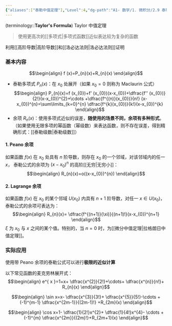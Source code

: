 ```yaml
---
{"aliases":["泰勒中值定理"],"Level":4,"dg-path":"A1- 数学/1. 微积分/2.9 泰勒公式.md","dg-publish":true,"permalink":"/A1- 数学/1. 微积分/2.9 泰勒公式/","dgPassFrontmatter":true,"noteIcon":"","created":"2024-09-20T15:38:10.000+08:00","updated":"2025-06-13T17:25:40.000+08:00"}
---
```


(terminology::**Taylor's Formula**)  Taylor 中值定理
>使用更高次的[[多项式\|多项式函数]]近似表达较为复杂的函数

利用[[高阶导数\|高阶导数]]和[[洛必达法则\|洛必达法则]]证明
### 基本内容
$$\begin{align}
f (x)=P_{n}(x)+R_{n}(x)
\end{align}$$
- 泰勒多项式 $P_{n}(x)$：在 $x_{0}$ 处展开（如果 $x_{0}=0$ 则称为 Maclaurin 公式）
$$\begin{align}
P_{n}(x)=f (x_{0})+f' (x_{0})(x-x_{0})+\dfrac{f'' (x_{0})}{2!}(x-x_{0})^{2}+\cdots +\dfrac{f^{(n)}(x_{0})}{n!} (x-x_{0})^{n}=\sum\limits_{k=0}^{n} \dfrac{f^{k}(x_{0})}{k!}(x-x_{0})^{k}
\end{align}$$
- 余项 $R_{n}(x)$：使用多项式近似的误差，**随使用的场景不同，余项有多种形式**。（如果使用无限多项的幂函数（幂级数）来表达函数，则不存在误差，得到精确形式：[[泰勒级数\|泰勒级数]]）
#### 1. Peano 余项
如果函数 $f(x)$ 在 $x_{0}$ 处具有 $n$ 阶导数，则存在 $x_{0}$ 的一个邻域，对该邻域内的任一 $x$，
泰勒公式的余项为 $(x-x_{0})^{n}$ 的高阶[[无穷\|无穷小]]：
$$\begin{align}
R_{n}(x)=o((x-x_{0})^{n})
\end{align}$$
#### 2. Lagrange 余项
如果函数 $f(x)$ 在 $x_{0}$ 的某个邻域 $U(x_{0})$ 内具有 $n+1$ 阶导数，对任一 $x \in U(x_{0})$，
泰勒公式的余项可表达为：
$$\begin{align}
R_{n}(x)= \dfrac{f^{(n+1)}(\xi)}{(n+1)!}(x-x_{0})^{n+1}
\end{align}$$
$\xi$ 为 $x_{0}$ 与 $x$ 之间的某个值。特别的，当 $n=0$ 时，为[[微分中值定理\|拉格朗日中值定理]]。

### 实际应用
使用带 Peano 余项的泰勒公式可以进行**极限的近似计算**


以下常见函数的麦克劳林展开式：
$$\begin{align}
e^{ x }=1+x+ \dfrac{x^{2}}{2!}+\cdots+ \dfrac{x^{n}}{n!}+ R_{n}(x)
\end{align}$$

$$\begin{align}
\sin x=x- \dfrac{x^{3}}{3!}+ \dfrac{x^{5}}{5!}-\cdots +(-1)^{m-1} \dfrac{x^{2m-1}}{(2m-1)!} +R_{2m}(x)
\end{align}$$

$$\begin{align}
\cos x=1- \dfrac{1}{2!}x^{2}+ \dfrac{1}{4!}x^{4}- \cdots +(-1)^{m} \dfrac{x^{2m}}{(2m)!}+R_{2m+1}(x)
\end{align}$$

